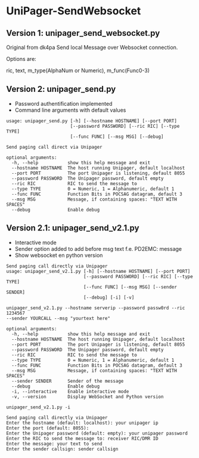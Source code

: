# UniPager-SendWebsocket
## Version 1: unipager_send_websocket.py
Original from dk4pa
Send local Message over Websocket connection.

Options are:

ric, text, m_type(AlphaNum or Numeric), m_func(Func0-3)

## Version 2: unipager_send.py
* Password authentification implemented
* Command line arguments with default values

````
usage: unipager_send.py [-h] [--hostname HOSTNAME] [--port PORT]
                        [--password PASSWORD] [--ric RIC] [--type TYPE]
                        [--func FUNC] [--msg MSG] [--debug]

Send paging call direct via Unipager

optional arguments:
  -h, --help           show this help message and exit
  --hostname HOSTNAME  The host running Unipager, default localhost
  --port PORT          The port Unipager is listening, default 8055
  --password PASSWORD  The Unipager password, default empty
  --ric RIC            RIC to send the message to
  --type TYPE          0 = Numeric, 1 = Alphanumeric, default 1
  --func FUNC          Function Bits in POCSAG datagram, default 3
  --msg MSG            Message, if containing spaces: "TEXT WITH SPACES"
  --debug              Enable debug
````
## Version 2.1: unipager_send_v2.1.py
* Interactive mode 
* Sender option added to add before msg text f.e. PD2EMC: message
* Show websocket en python version 
````
Send paging call directly via Unipager
usage: unipager_send_v2.1.py [-h] [--hostname HOSTNAME] [--port PORT]
                             [--password PASSWORD] [--ric RIC] [--type TYPE]
                             [--func FUNC] [--msg MSG] [--sender SENDER]
                             [--debug] [-i] [-v]

unipager_send_v2.1.py --hostname serverip --password passw0rd --ric 1234567
--sender YOURCALL --msg "yourtext here"

optional arguments:
  -h, --help           show this help message and exit
  --hostname HOSTNAME  The host running Unipager, default localhost
  --port PORT          The port Unipager is listening, default 8055
  --password PASSWORD  The Unipager password, default empty
  --ric RIC            RIC to send the message to
  --type TYPE          0 = Numeric, 1 = Alphanumeric, default 1
  --func FUNC          Function Bits in POCSAG datagram, default 3
  --msg MSG            Message, if containing spaces: "TEXT WITH SPACES"
  --sender SENDER      Sender of the message
  --debug              Enable debug
  -i, --interactive    Enable interactive mode
  -v, --version        Display WebSocket and Python version
````
````
unipager_send_v2.1.py -i

Send paging call directly via Unipager
Enter the hostname (default: localhost): your unipager ip
Enter the port (default: 8055): 
Enter the Unipager password (default: empty): your unipager password
Enter the RIC to send the message to: receiver RIC/DMR ID
Enter the message: your text to send
Enter the sender callsign: sender callsign
````
